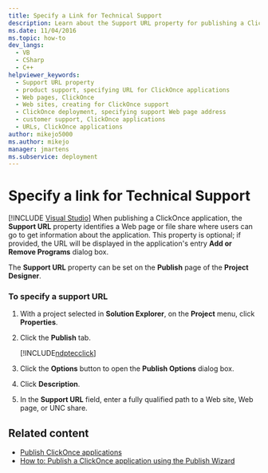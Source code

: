 ```yaml
---
title: Specify a Link for Technical Support
description: Learn about the Support URL property for publishing a ClickOnce application, which identifies a Web page or file share where users get information.
ms.date: 11/04/2016
ms.topic: how-to
dev_langs: 
  - VB
  - CSharp
  - C++
helpviewer_keywords: 
  - Support URL property
  - product support, specifying URL for ClickOnce applications
  - Web pages, ClickOnce
  - Web sites, creating for ClickOnce support
  - ClickOnce deployment, specifying support Web page address
  - customer support, ClickOnce applications
  - URLs, ClickOnce applications
author: mikejo5000
ms.author: mikejo
manager: jmartens
ms.subservice: deployment
---
```

# Specify a link for Technical Support

 [!INCLUDE [Visual Studio](~/includes/applies-to-version/vs-windows-only.md)]
When publishing a ClickOnce application, the **Support URL** property identifies a Web page or file share where users can go to get information about the application. This property is optional; if provided, the URL will be displayed in the application's entry **Add or Remove Programs** dialog box.

 The **Support URL** property can be set on the **Publish** page of the **Project Designer**.

### To specify a support URL

1. With a project selected in **Solution Explorer**, on the **Project** menu, click **Properties**.

2. Click the **Publish** tab.

   [!INCLUDE[ndptecclick](../deployment/includes/dotnet-publish-tool.md)]

3. Click the **Options** button to open the **Publish Options** dialog box.

4. Click **Description**.

5. In the **Support URL** field, enter a fully qualified path to a Web site, Web page, or UNC share.

## Related content
- [Publish ClickOnce applications](../deployment/publishing-clickonce-applications.md)
- [How to: Publish a ClickOnce application using the Publish Wizard](../deployment/how-to-publish-a-clickonce-application-using-the-publish-wizard.md)